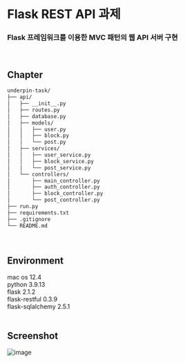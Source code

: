 # Flask REST API 과제
### Flask 프레임워크를 이용한 MVC 패턴의 웹 API 서버 구현

&nbsp;

## Chapter
```bash
underpin-task/
├── api/
│   ├── __init__.py
│   ├── routes.py
│   ├── database.py
│   ├── models/
│   │   ├── user.py
│   │   ├── block.py
│   │   └── post.py
│   ├── services/
│   │   ├── user_service.py
│   │   ├── block_service.py
│   │   └── post_service.py
│   └── controllers/
│       ├── main_controller.py
│       ├── auth_controller.py
│       ├── block_controller.py
│       └── post_controller.py
├── run.py
├── requirements.txt
├── .gitignore
└── README.md
``` 
&nbsp;  

## Environment
mac os 12.4  
python 3.9.13  
flask 2.1.2  
flask-restful 0.3.9  
flask-sqlalchemy 2.5.1   
&nbsp;

## Screenshot  
![image](https://user-images.githubusercontent.com/84227532/176451798-853de3c6-1ce1-477c-a52e-b32945630046.png)
&nbsp;  
